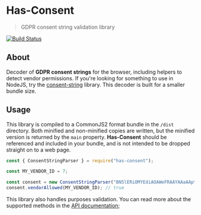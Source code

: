 # Has-Consent
> GDPR consent string validation library

[![Build Status](https://travis-ci.org/Kiosked/has-consent.svg?branch=master)](https://travis-ci.org/Kiosked/has-consent)

## About
Decoder of **GDPR consent strings** for the browser, including helpers to detect vendor permissions. If you're looking for something to use in NodeJS, try the [consent-string](https://github.com/InteractiveAdvertisingBureau/Consent-String-SDK-JS) library. This decoder is built for a smaller bundle size.

## Usage
This library is compiled to a CommonJS2 format bundle in the `/dist` directory. Both minified and non-minified copies are written, but the minified version is returned by the `main` property. **Has-Consent** should be referenced and included in your bundle, and is not intended to be dropped straight on to a web page.

```javascript
const { ConsentStringParser } = require("has-consent");

const MY_VENDOR_ID = 7;

const consent = new ConsentStringParser("BN5lERiOMYEdiAOAWeFRAAYAAaAAptQ");
consent.vendorAllowed(MY_VENDOR_ID); // true
```

This library also handles purposes validation. You can read more about the supported methods in the [API documentation](API.md);
